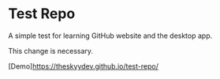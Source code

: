 # Test Repo
A simple test for learning GitHub website and the desktop app.

This change is necessary.

[Demo]https://theskyydev.github.io/test-repo/
